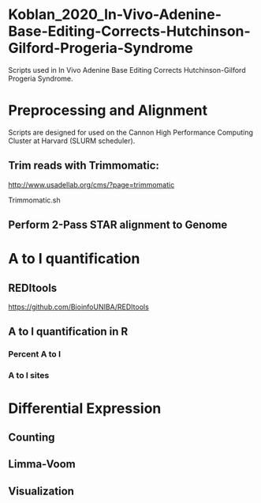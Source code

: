 # Koblan_2020_In-Vivo-Adenine-Base-Editing-Corrects-Hutchinson-Gilford-Progeria-Syndrome
Scripts used in In Vivo Adenine Base Editing Corrects Hutchinson-Gilford Progeria Syndrome. 
 
# Preprocessing and Alignment 
Scripts are designed for used on the Cannon High Performance Computing Cluster at Harvard (SLURM scheduler).

## Trim reads with Trimmomatic:

http://www.usadellab.org/cms/?page=trimmomatic

Trimmomatic.sh

## Perform 2-Pass STAR alignment to Genome

# A to I quantification

## REDItools

https://github.com/BioinfoUNIBA/REDItools

## A to I quantification in R 

### Percent A to I 

### A to I sites 

# Differential Expression

## Counting

## Limma-Voom

## Visualization


